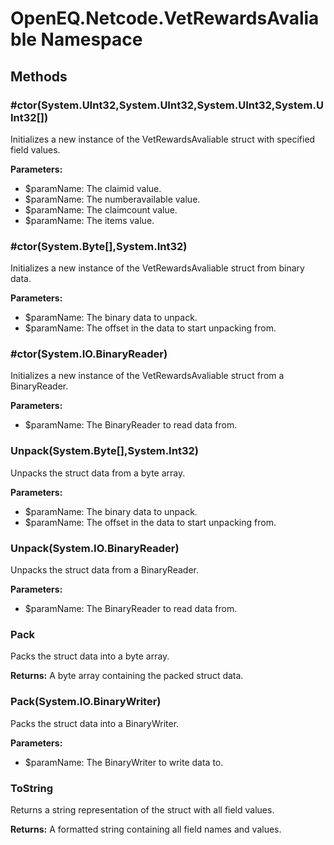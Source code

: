 ﻿# OpenEQ.Netcode.VetRewardsAvaliable Namespace

## Methods

### #ctor(System.UInt32,System.UInt32,System.UInt32,System.UInt32[])

Initializes a new instance of the VetRewardsAvaliable struct with specified field values.

**Parameters:**

- $paramName: The claimid value.
- $paramName: The numberavailable value.
- $paramName: The claimcount value.
- $paramName: The items value.

### #ctor(System.Byte[],System.Int32)

Initializes a new instance of the VetRewardsAvaliable struct from binary data.

**Parameters:**

- $paramName: The binary data to unpack.
- $paramName: The offset in the data to start unpacking from.

### #ctor(System.IO.BinaryReader)

Initializes a new instance of the VetRewardsAvaliable struct from a BinaryReader.

**Parameters:**

- $paramName: The BinaryReader to read data from.

### Unpack(System.Byte[],System.Int32)

Unpacks the struct data from a byte array.

**Parameters:**

- $paramName: The binary data to unpack.
- $paramName: The offset in the data to start unpacking from.

### Unpack(System.IO.BinaryReader)

Unpacks the struct data from a BinaryReader.

**Parameters:**

- $paramName: The BinaryReader to read data from.

### Pack

Packs the struct data into a byte array.

**Returns:** A byte array containing the packed struct data.

### Pack(System.IO.BinaryWriter)

Packs the struct data into a BinaryWriter.

**Parameters:**

- $paramName: The BinaryWriter to write data to.

### ToString

Returns a string representation of the struct with all field values.

**Returns:** A formatted string containing all field names and values.



